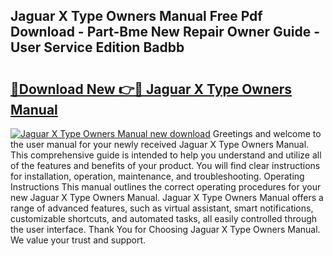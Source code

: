 ## Jaguar X Type Owners Manual Free Pdf Download - Part-Bme New Repair Owner Guide - User Service Edition Badbb

# <h2><a href="http://cf21911.oget.top/?id=Jaguar+X+Type+Owners+Manual">🔗Download New 👉🔴 Jaguar X Type Owners Manual</a></h2>

[![Jaguar X Type Owners Manual new download](https://i.imgur.com/5g1atiW.png)](http://cf21911.oget.top/?id=Jaguar+X+Type+Owners+Manual)
Greetings and welcome to the user manual for your newly received Jaguar X Type Owners Manual. This comprehensive guide is intended to help you understand and utilize all of the features and benefits of your product. You will find clear instructions for installation, operation, maintenance, and troubleshooting. Operating Instructions This manual outlines the correct operating procedures for your new Jaguar X Type Owners Manual. Jaguar X Type Owners Manual offers a range of advanced features, such as virtual assistant, smart notifications, customizable shortcuts, and automated tasks, all easily controlled through the user interface. Thank You for Choosing Jaguar X Type Owners Manual. We value your trust and support.
